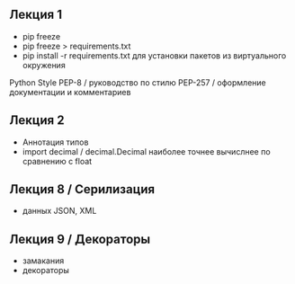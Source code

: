 
## Лекция 1
- pip freeze
- pip freeze > requirements.txt
- pip install -r requirements.txt для установки пакетов из виртуального окружения

Python Style 
PEP-8 / руководство по стилю
PEP-257 / оформление документации и комментариев

## Лекция 2
- Аннотация типов
- import decimal / decimal.Decimal наиболее точнее вычислнее по сравнению с float

## Лекция 8 / Серилизация
- данных JSON, XML

## Лекция 9 / Декораторы
- замакания
- декораторы 